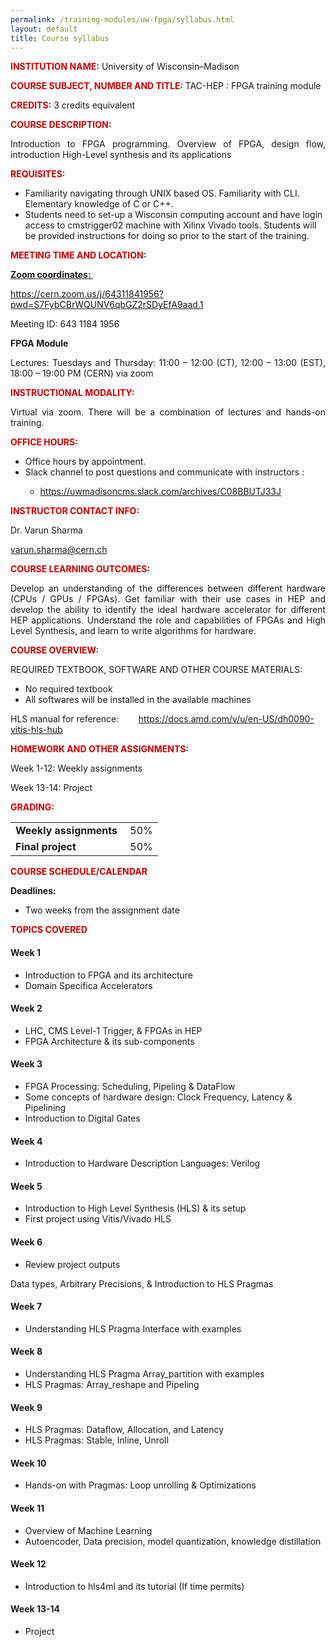 ```yaml
---
permalink: /training-modules/uw-fpga/syllabus.html
layout: default
title: Course syllabus
---
```


<p style="text-align: justify;"><span style="color: #cc0000;"><strong>INSTITUTION NAME:</strong></span> University of Wisconsin&ndash;Madison</p>
<p style="text-align: justify;"><span style="color: #cc0000;"><strong>COURSE SUBJECT, NUMBER AND TITLE: </strong></span>TAC-HEP : FPGA training module&nbsp;</p>
<p style="text-align: justify;"><span style="color: #cc0000;"><strong>CREDITS:</strong></span> 3 credits equivalent</p>
<p style="text-align: justify;"><span style="color: #cc0000;"><strong>COURSE DESCRIPTION:</strong></span></p>
<p style="text-align: justify;">Introduction to FPGA programming. Overview of FPGA, design flow, introduction High-Level synthesis and its applications</p>
<p style="text-align: justify;"><span style="color: #cc0000;"><strong>REQUISITES:</strong></span></p>
<ul>
<li>Familiarity navigating through UNIX based OS. Familiarity with CLI. Elementary knowledge of C or C++.</li>
<li>Students need to set-up a Wisconsin computing account and have login access to cmstrigger02 machine with Xilinx Vivado tools. Students will be provided instructions for doing so prior to the start of the training.</li>
</ul>
<p style="text-align: justify;"><span style="color: #cc0000;"><strong>MEETING TIME AND LOCATION:</strong></span></p>
<p style="text-align: justify;"><span style="text-decoration: underline;"><strong>Zoom coordinates:&nbsp;</strong></span></p>
<p style="text-align: justify;"><a href="https://cern.zoom.us/j/64311841956?pwd=S7FybCBrWQUNV6qbGZ2rSDyEfA9aad.1" target="_blank" rel="noopener">https://cern.zoom.us/j/64311841956?pwd=S7FybCBrWQUNV6qbGZ2rSDyEfA9aad.1</a></p>
<p style="text-align: justify;">Meeting ID: 643 1184 1956</p>

<p style="text-align: justify;"><strong>FPGA Module</strong></p>
<p style="text-align: justify;">Lectures: Tuesdays and Thursday: 11:00 &ndash; 12:00 (CT), 12:00 &ndash; 13:00 (EST), 18:00 &ndash; 19:00 PM (CERN) via zoom</p>
<p style="text-align: justify;"><span style="color: #cc0000;"><strong>INSTRUCTIONAL MODALITY:</strong></span></p>
<p style="text-align: justify;">Virtual via zoom. There will be a combination of lectures and hands-on training.</p>
<p style="text-align: justify;"><span style="color: #cc0000;"><strong>OFFICE HOURS:</strong></span></p>
<ul>
<li>Office hours by appointment.&nbsp;</li>
<li>Slack channel to post questions and communicate with instructors :</li>
<ul>
<li><a href="https://uwmadisoncms.slack.com/archives/C08BBUTJ33J" target="_blank" rel="noopener">https://uwmadisoncms.slack.com/archives/C08BBUTJ33J</a></li>
</ul>
</ul>
<p style="text-align: justify;"><span style="color: #cc0000;"><strong>INSTRUCTOR CONTACT INFO:</strong></span></p>
<p style="text-align: justify;">Dr. Varun Sharma</p>
<p style="text-align: justify;"><a href="mailto:varun.sharma@cern.ch" target="_blank" rel="noopener">varun.sharma@cern.ch</a></p>
<p style="text-align: justify;"><span style="color: #cc0000;"><strong>COURSE LEARNING OUTCOMES:</strong></span></p>
<p style="text-align: justify;">Develop an understanding of the differences between different hardware (CPUs / GPUs / FPGAs). Get familiar with their use cases in HEP and develop the ability to identify the ideal hardware accelerator for different HEP applications. Understand the role and capabilities of FPGAs and High Level Synthesis, and learn to write algorithms for hardware.</p>
<p style="text-align: justify;"><span style="color: #cc0000;"><strong>COURSE OVERVIEW:</strong></span></p>
<p style="text-align: justify;">REQUIRED TEXTBOOK, SOFTWARE AND OTHER COURSE MATERIALS:</p>
<ul>
<li>No required textbook</li>
<li>All softwares will be installed in the available machines</li>
</ul>
<p>HLS manual for reference:&nbsp; &nbsp; &nbsp; &nbsp; <a href="https://docs.amd.com/v/u/en-US/dh0090-vitis-hls-hub" target="_blank" rel="noopener">https://docs.amd.com/v/u/en-US/dh0090-vitis-hls-hub</a></p>
<p style="text-align: justify;"><span style="color: #cc0000;"><strong>HOMEWORK AND OTHER ASSIGNMENTS:</strong></span></p>
<p style="text-align: justify;">Week 1-12: Weekly assignments&nbsp;</p>
<p style="text-align: justify;">Week 13-14: Project</p>
<p style="text-align: justify;"><span style="color: #cc0000;"><strong>GRADING:</strong></span></p>
<div>
<table>
<tbody>
<tr>
<td><strong>Weekly assignments&nbsp;</strong></td>
<td>50%</td>
</tr>
<tr>
<td><strong>Final project</strong></td>
<td>50%</td>
</tr>
</tbody>
</table>
</div>
<p style="text-align: justify;"><span style="color: #cc0000;"><strong>COURSE SCHEDULE/CALENDAR</strong></span></p>
<p style="text-align: justify;"><strong>Deadlines:</strong></p>
<ul>
<li>Two weeks from the assignment date&nbsp;</li>
</ul>
<p style="text-align: justify;"><span style="color: #cc0000;"><strong>TOPICS COVERED</strong></span></p>
<h4 style="text-align: justify;">Week 1</h4>
<ul>
<li>Introduction to FPGA and its architecture</li>
<li>Domain Specifica Accelerators</li>
</ul>

<h4 style="text-align: justify;">Week 2</h4>
<ul>
<li>LHC, CMS Level-1 Trigger, & FPGAs in HEP</li>
<li>FPGA Architecture & its sub-components</li>
</ul>
<h4 style="text-align: justify;">Week 3</h4>
<ul>
<li>FPGA Processing: Scheduling, Pipeling & DataFlow</li>
<li>Some concepts of hardware design: Clock Frequency, Latency & Pipelining</li>
<li>Introduction to Digital Gates</li>
</ul>
<h4 style="text-align: justify;">Week 4</h4>
<ul>
<li>Introduction to Hardware Description Languages: Verilog</li>
</ul>
<h4 style="text-align: justify;">Week 5</h4>
<ul>
<li>Introduction to High Level Synthesis (HLS) & its setup</li>
<li>First project using Vitis/Vivado HLS</li>
</ul>
<h4 style="text-align: justify;">Week 6</h4>
<ul>
<li>Review project outputs</li>
</ul>Data types, Arbitrary Precisions, & Introduction to HLS Pragmas
<h4 style="text-align: justify;">Week 7</h4>
<ul>
<li>Understanding HLS Pragma Interface with examples</li>
</ul>
<h4 style="text-align: justify;">Week 8</h4>
<ul>
<li>Understanding HLS Pragma Array_partition with examples</li>
<li>HLS Pragmas: Array_reshape and Pipeling</li>
</ul>
<h4 style="text-align: justify;">Week 9</h4>
<ul>
<li>HLS Pragmas: Dataflow, Allocation, and Latency</li>
<li>HLS Pragmas: Stable, Inline, Unroll</li>
</ul>
<h4 style="text-align: justify;">Week 10</h4>
<ul>
<li>Hands-on with Pragmas: Loop unrolling & Optimizations</li>
</ul>
<h4 style="text-align: justify;">Week 11</h4>
<ul>
<li>Overview of Machine Learning</li>
<li>Autoencoder, Data precision, model quantization, knowledge distillation</li>
</ul>
<h4 style="text-align: justify;">Week 12</h4>
<ul>
<li>Introduction to hls4ml and its tutorial (If time permits)</li>
</ul>
<h4 style="text-align: justify;">Week 13-14</h4>
<ul>
<li>Project</li>
</ul>

